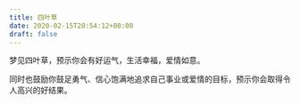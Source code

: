 ```yaml
---
title: 四叶草
date: 2020-02-15T20:54:12+08:00
draft: false
---
```


梦见四叶草，预示你会有好运气，生活幸福，爱情如意。

同时也鼓励你鼓足勇气、信心饱满地追求自己事业或爱情的目标，预示你会取得令人高兴的好结果。

